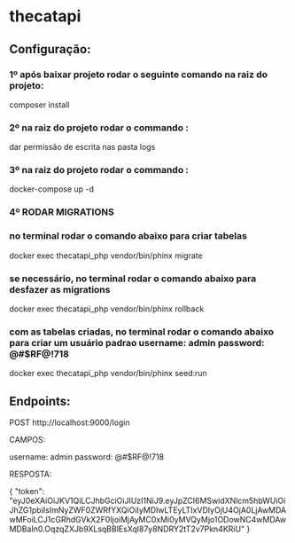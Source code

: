 # thecatapi
## Configuração:
### 1º após baixar projeto rodar o seguinte comando na raiz do projeto:
composer install
### 2º na raiz do projeto rodar o commando :
dar permissão de escrita nas pasta logs
### 3º na raiz do projeto rodar o commando :
docker-compose up -d

### 4º RODAR MIGRATIONS
### no terminal rodar o comando abaixo para criar tabelas
docker exec thecatapi_php vendor/bin/phinx migrate
### se necessário, no terminal rodar o comando abaixo para desfazer as migrations
docker exec thecatapi_php vendor/bin/phinx rollback
### com as tabelas criadas,  no terminal rodar o comando abaixo para criar um usuário padrao  username: admin password: @#$RF@!718
docker exec thecatapi_php vendor/bin/phinx seed:run


## Endpoints:

POST http://localhost:9000/login

CAMPOS:

username: admin
password: @#$RF@!718

RESPOSTA:

{
    "token": "eyJ0eXAiOiJKV1QiLCJhbGciOiJIUzI1NiJ9.eyJpZCI6MSwidXNlcm5hbWUiOiJhZG1pbiIsImNyZWF0ZWRfYXQiOiIyMDIwLTEyLTIxVDIyOjU4OjA0LjAwMDAwMFoiLCJ1cGRhdGVkX2F0IjoiMjAyMC0xMi0yMVQyMjo1ODowNC4wMDAwMDBaIn0.OqzqZXJb9XLsqBBlEsXql87y8NDRY2tT2v7Pkn4KRiU"
}

